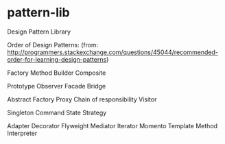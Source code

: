 pattern-lib
===========

Design Pattern Library

Order of Design Patterns:
(from: http://programmers.stackexchange.com/questions/45044/recommended-order-for-learning-design-patterns)

Factory Method
Builder
Composite

Prototype
Observer
Facade
Bridge

Abstract Factory
Proxy
Chain of responsibility
Visitor

Singleton
Command
State
Strategy

Adapter
Decorator
Flyweight
Mediator
Iterator
Momento
Template Method
Interpreter
